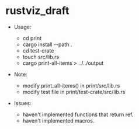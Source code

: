 # rustviz_draft
* Usage:
  * cd print
  * cargo install --path .
  * cd test-crate
  * touch src/lib.rs
  * cargo print-all-items > ../../output
* Note:
  * modify print_all-items() in print/src/lib.rs
  * modify test file in print/test-crate/src/lib.rs

* Issues:
  * haven't implemented functions that return ref.
  * haven't implemented macros.
